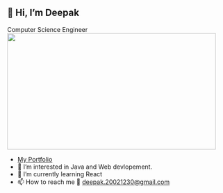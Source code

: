 ## 👋 Hi, I’m Deepak 

Computer Science Engineer
<img src="https://giphy.com/embed/ZVik7pBtu9dNS" width="480" height="268" frameBorder="0">
- [My Portfolio](https://hilarious-nougat-6be342.netlify.app/)
- 👀 I’m interested in Java and Web devlopement.
- 🌱 I’m currently learning React
- 📫 How to reach me  📧 deepak.20021230@gmail.com

